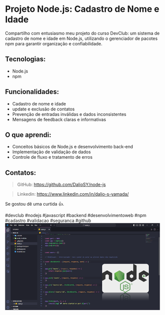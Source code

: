 <h1>
Projeto Node.js: Cadastro de Nome e Idade
</h1>
<p>
Compartilho com entusiasmo meu projeto do curso DevClub: um sistema de cadastro de nome e idade em Node.js, utilizando o gerenciador de pacotes npm para garantir organização e confiabilidade.
</p>
<h2>
Tecnologias:
</h2>
<ul>
<li>Node.js</li>
<li>npm</li>
</ul>
<h2>
Funcionalidades:
</h2>
<ul>
<li>Cadastro de nome e idade </li>
<li>update e exclusão de contatos</li>
<li>Prevenção de entradas inválidas e dados inconsistentes</li>
<li>Mensagens de feedback claras e informativas</li>
</ul>
<h2>
O que aprendi:
</h2>
<ul>
<li>Conceitos básicos de Node.js e desenvolvimento back-end</li>
<li>Implementação de validação de dados</li>
<li>Controle de fluxo e tratamento de erros</li>
</ul>
<h2>
Contatos:
</h2>

>GitHub: https://github.com/DalioSY/node-js

>Linkedin: https://www.linkedin.com/in/dalio-s-yamada/
<p>
Se gostou dê uma curtida 👍. 
</p>
#devclub #nodejs #javascript #backend #desenvolvimentoweb #npm #cadastro #validacao #seguranca #github

<img src="./assets/img-web.png" alt="img web">